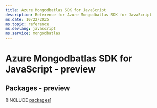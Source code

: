 ```yaml
---
title: Azure Mongodbatlas SDK for JavaScript
description: Reference for Azure Mongodbatlas SDK for JavaScript
ms.date: 10/22/2025
ms.topic: reference
ms.devlang: javascript
ms.service: mongodbatlas
---
```

# Azure Mongodbatlas SDK for JavaScript - preview
## Packages - preview
[!INCLUDE [packages](mongodbatlas-index.md)]